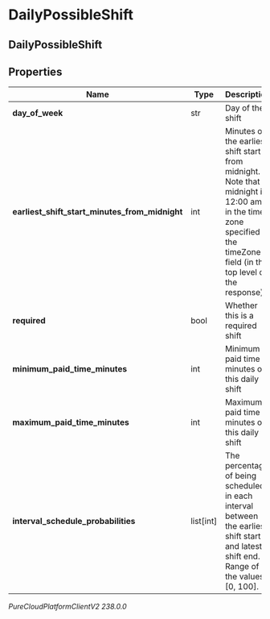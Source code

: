 # DailyPossibleShift

## DailyPossibleShift

## Properties

|Name | Type | Description | Notes|
|------------ | ------------- | ------------- | -------------|
| **day_of_week** | str | Day of the shift | [optional] |
| **earliest_shift_start_minutes_from_midnight** | int | Minutes of the earliest shift start from midnight. Note that midnight is 12:00 am in the time zone specified in the timeZone field (in the top level of the response) | [optional] |
| **required** | bool | Whether this is a required shift | [optional] |
| **minimum_paid_time_minutes** | int | Minimum paid time in minutes of this daily shift | [optional] |
| **maximum_paid_time_minutes** | int | Maximum paid time in minutes of this daily shift | [optional] |
| **interval_schedule_probabilities** | list[int] | The percentage of being scheduled in each interval between the earliest shift start and latest shift end. Range of the values: [0, 100]. | [optional] |



_PureCloudPlatformClientV2 238.0.0_
